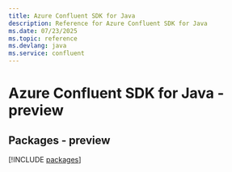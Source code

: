 ```yaml
---
title: Azure Confluent SDK for Java
description: Reference for Azure Confluent SDK for Java
ms.date: 07/23/2025
ms.topic: reference
ms.devlang: java
ms.service: confluent
---
```

# Azure Confluent SDK for Java - preview
## Packages - preview
[!INCLUDE [packages](confluent-index.md)]